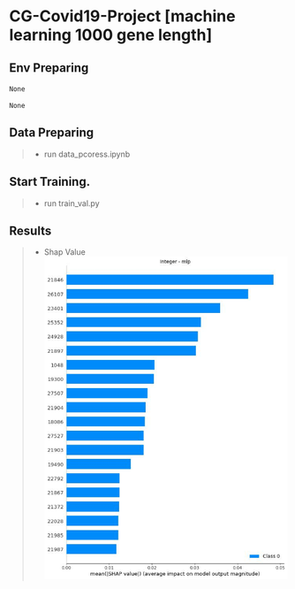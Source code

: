 # CG-Covid19-Project [machine learning 1000 gene length]

## Env Preparing
```
None
```
```
None
```

## Data Preparing
> * run data_pcoress.ipynb

## Start Training.
> * run train_val.py


##  Results
>* Shap Value
<img src='https://github.com/IlikeBB/CG-Covid19-Project/blob/main/ml(1000)_gene_experiment/Integer.jpg'></p>
